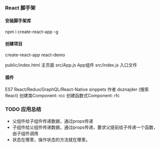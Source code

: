 ### React 脚手架
#### 安装脚手架库
npm i create-react-app -g

#### 创建项目
create-react-app react-demo

public/index.html 主页面
src/App.js App组件
src/index.js 入口文件

#### 插件
ES7 React/Redux/GraphQL/React-Native sinppets 作者 dsznajder (搜索React)
创建类Component: rcc
创建函数式Component: rfc

### TODO 应用总结
- 父组件给子组件传递数据，通过props传递
- 子组件给父组件传递数据，通过props传递，要求父提前给子传递一个函数，由子组件调用
- 状态在哪里，操作状态的方法就在哪里。
